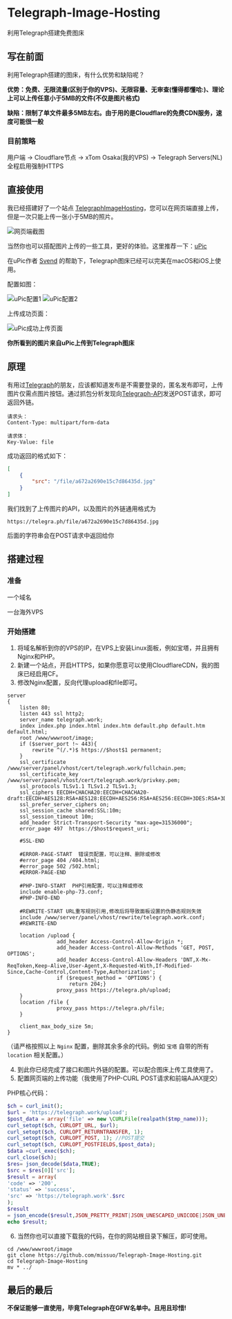 # Telegraph-Image-Hosting
利用Telegraph搭建免费图床

## 写在前面
利用Telegraph搭建的图床，有什么优势和缺陷呢？

**优势：免费、无限流量(区别于你的VPS)、无限容量、无审查(懂得都懂哈:)、理论上可以上传任意小于5MB的文件(不仅是图片格式)** 

**缺陷：限制了单文件最多5MB左右。由于用的是Cloudflare的免费CDN服务，速度可能很一般**

### 目前策略

用户端 -> Cloudflare节点 -> xTom Osaka(我的VPS) -> Telegraph Servers(NL) 全程启用强制HTTPS

## 直接使用
我已经搭建好了一个站点 [TelegraphImageHosting](https://telegraph.eowo.us)，您可以在网页端直接上传，但是一次只能上传一张小于5MB的照片。

![网页端截图](https://telegraph.eowo.us/file/227bed8f2dfc891b9a4ce.png) 

当然你也可以搭配图片上传的一些工具，更好的体验。这里推荐一下：[uPic](https://github.com/gee1k/uPic)

在uPic作者 [Svend](https://github.com/gee1k/) 的帮助下，Telegraph图床已经可以完美在macOS和iOS上使用。

配置如图：

![uPic配置1](https://telegraph.eowo.us/file/f9e9d47869a16477187ef.png) 
![uPic配置2](https://telegraph.eowo.us/file/eab7ab4db54e7c871d404.png) 

上传成功页面： 

![uPic成功上传页面](https://telegraph.eowo.us/file/1c7b7567e72670755562b.png)

**你所看到的图片来自uPic上传到Telegraph图床**

## 原理
有用过[Telegraph](https://telegra.ph)的朋友，应该都知道发布是不需要登录的，匿名发布即可，上传图片仅需点图片按钮。通过抓包分析发现向[Telegraph-API](https://telegra.ph/upload)发送POST请求，即可返回外链。
```
请求头：
Content-Type: multipart/form-data

请求体：
Key-Value: file
```

成功返回的格式如下：
```json
[
    {
        "src": "/file/a672a2690e15c7d86435d.jpg"
    }
]
```
我们找到了上传图片的API，以及图片的外链通用格式为 
```
https://telegra.ph/file/a672a2690e15c7d86435d.jpg
```
后面的字符串会在POST请求中返回给你

## 搭建过程

### 准备

一个域名 

一台海外VPS

### 开始搭建
1. 将域名解析到你的VPS的IP，在VPS上安装Linux面板，例如宝塔，并且拥有Nginx和PHP。 
2. 新建一个站点，开启HTTPS，如果你愿意可以使用CloudflareCDN，我的图床已经启用CF。
3. 修改Nginx配置，反向代理upload和file即可。
```nginx
server
{
    listen 80;
	listen 443 ssl http2;
    server_name telegraph.work;
    index index.php index.html index.htm default.php default.htm default.html;
    root /www/wwwroot/image;
    if ($server_port !~ 443){
        rewrite ^(/.*)$ https://$host$1 permanent;
    }
    ssl_certificate    /www/server/panel/vhost/cert/telegraph.work/fullchain.pem;
    ssl_certificate_key    /www/server/panel/vhost/cert/telegraph.work/privkey.pem;
    ssl_protocols TLSv1.1 TLSv1.2 TLSv1.3;
    ssl_ciphers EECDH+CHACHA20:EECDH+CHACHA20-draft:EECDH+AES128:RSA+AES128:EECDH+AES256:RSA+AES256:EECDH+3DES:RSA+3DES:!MD5;
    ssl_prefer_server_ciphers on;
    ssl_session_cache shared:SSL:10m;
    ssl_session_timeout 10m;
    add_header Strict-Transport-Security "max-age=31536000";
    error_page 497  https://$host$request_uri;

    #SSL-END
    
    #ERROR-PAGE-START  错误页配置，可以注释、删除或修改
    #error_page 404 /404.html;
    #error_page 502 /502.html;
    #ERROR-PAGE-END
    
    #PHP-INFO-START  PHP引用配置，可以注释或修改
    include enable-php-73.conf;
    #PHP-INFO-END
    
    #REWRITE-START URL重写规则引用,修改后将导致面板设置的伪静态规则失效
    include /www/server/panel/vhost/rewrite/telegraph.work.conf;
    #REWRITE-END
    
    location /upload {
                add_header Access-Control-Allow-Origin *;
                add_header Access-Control-Allow-Methods 'GET, POST, OPTIONS';
                add_header Access-Control-Allow-Headers 'DNT,X-Mx-ReqToken,Keep-Alive,User-Agent,X-Requested-With,If-Modified-Since,Cache-Control,Content-Type,Authorization';
                if ($request_method = 'OPTIONS') {
                	return 204;}
                proxy_pass https://telegra.ph/upload;
    }
    location /file {
                proxy_pass https://telegra.ph/file;
    }
  
    client_max_body_size 5m;
}
```
（请严格按照以上 `Nginx` 配置，删除其余多余的代码。例如 `宝塔` 自带的所有 `location` 相关配置。） 

4. 到此你已经完成了接口和图片外链的配置。可以配合图床上传工具使用了。
5. 配置网页端的上传功能（我使用了PHP-CURL POST请求和前端AJAX提交）

PHP核心代码：
```php
$ch = curl_init();
$url = 'https://telegraph.work/upload';
$post_data = array('file' => new \CURLFile(realpath($tmp_name)));
curl_setopt($ch, CURLOPT_URL, $url);
curl_setopt($ch, CURLOPT_RETURNTRANSFER, 1);
curl_setopt($ch, CURLOPT_POST, 1); //POST提交
curl_setopt($ch, CURLOPT_POSTFIELDS,$post_data);
$data =curl_exec($ch);
curl_close($ch);
$res= json_decode($data,TRUE);
$src = $res[0]['src'];
$result = array(
'code' => '200',
'status' => 'success',
'src' => 'https://telegraph.work'.$src
);
$result
= json_encode($result,JSON_PRETTY_PRINT|JSON_UNESCAPED_UNICODE|JSON_UNESCAPED_SLASHES);
echo $result;
```
6. 当然你也可以直接下载我的代码，在你的网站根目录下解压，即可使用。
```shell
cd /www/wwwroot/image
git clone https://github.com/missuo/Telegraph-Image-Hosting.git
cd Telegraph-Image-Hosting
mv * ../
```
## 最后的最后
**不保证能够一直使用，毕竟Telegraph在GFW名单中。且用且珍惜!**
